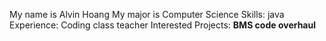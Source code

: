 My name is Alvin Hoang
My major is Computer Science
Skills: java
Experience: Coding class teacher
Interested Projects: **BMS code overhaul**